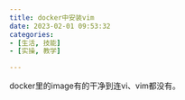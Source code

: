 ```yaml
---
title: docker中安装vim
date: 2023-02-01 09:53:32
categories:
- [生活, 技能]
- [实操, 教学]

---
```


docker里的image有的干净到连vi、vim都没有。

